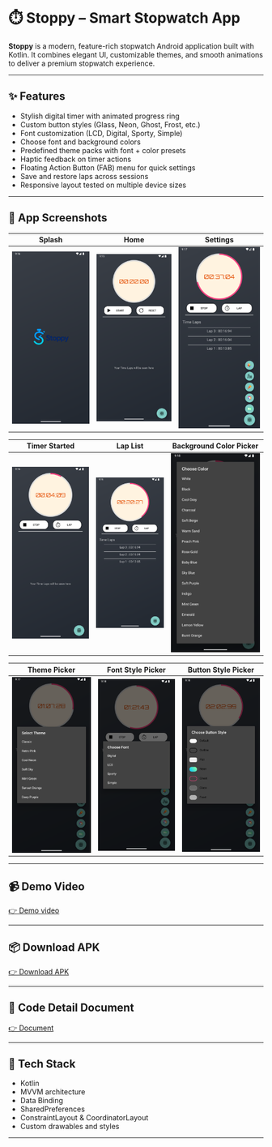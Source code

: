 # ⏱️ Stoppy – Smart Stopwatch App

**Stoppy** is a modern, feature-rich stopwatch Android application built with Kotlin. It combines elegant UI, customizable themes, and smooth animations to deliver a premium stopwatch experience.

---

## ✨ Features

- Stylish digital timer with animated progress ring
- Custom button styles (Glass, Neon, Ghost, Frost, etc.)
- Font customization (LCD, Digital, Sporty, Simple)
- Choose font and background colors
- Predefined theme packs with font + color presets
- Haptic feedback on timer actions
- Floating Action Button (FAB) menu for quick settings
- Save and restore laps across sessions
- Responsive layout tested on multiple device sizes
---
## 📱 App Screenshots

| Splash | Home | Settings |
|--------|------|----------|
| ![Splash](app/screenshots/splash.png) | ![Home](app/screenshots/home.png) | ![Settings](app/screenshots/fab_button.png) |

| Timer Started | Lap List | Background Color Picker |
|---------------|----------|--------------------------|
| ![Timer](app/screenshots/timer_start.png) | ![Lap List](app/screenshots/lap_list.png) | ![Background Color](app/screenshots/font_color_options.png) |

| Theme Picker | Font Style Picker | Button Style Picker |
|-------------------|-------------------|----------------------|
| ![Font Color](app/screenshots/theme_options.png) | ![Font Style](app/screenshots/font_options.png) | ![Button Style](app/screenshots/button_style_options.png) |

---
## 📹 Demo Video
[👉 Demo video](https://drive.google.com/file/d/1iw6J90HnnQpGPSQFO2lG9HW7EaPm5iJb/view?usp=drive_link)

---
## 📦 Download APK
[👉 Download APK](https://drive.google.com/file/d/1CKc9zbtE8lXifjosV8-7x0zO6gGbIqOu/view?usp=drive_link)

---
## 📄 Code Detail Document
[👉 Document](https://drive.google.com/file/d/16BScFhR_SlvHmg19Ijx-buq9pWvbPH00/view?usp=drive_link)


---
## 🚀 Tech Stack

- Kotlin
- MVVM architecture
- Data Binding
- SharedPreferences
- ConstraintLayout & CoordinatorLayout
- Custom drawables and styles

---
